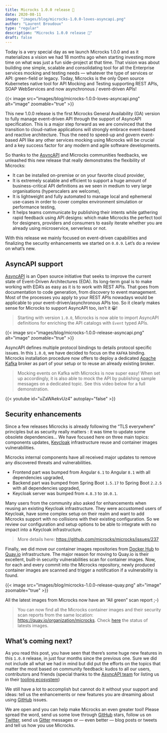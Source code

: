 ```yaml
---
title: Microcks 1.0.0 release 🚀
date: 2020-08-11
image: "images/blog/microcks-1.0.0-loves-asyncapi.png"
author: "Laurent Broudoux"
type: "regular"
description: "Microcks 1.0.0 release 🚀"
draft: false
---
```


Today is a very special day as we launch Microcks 1.0.0 and as it materializes a vision we had 18 months ago when starting investing more time on what was just a fun side-project at that time. That vision was about building one simple, scalable and consolidating tool for all the Enterprise services mocking and testing needs — whatever the type of services or API: green-field or legacy.
Today, Microcks is the only Open source Kubernetes native tool for API Mocking and Testing supporting REST APIs, SOAP WebServices and now asynchronous / event-driven APIs!

{{< image src="images/blog/microcks-1.0.0-loves-asyncapi.png" alt="image" zoomable="true" >}}

This new 1.0.0 release is the first Microcks General Availability (GA) version to fully manage event-driven API through the support of AsyncAPI specification. This is a major step forward as we are convinced that the transition to cloud-native applications will strongly embrace event-based and reactive architecture. Thus the need to speed-up and govern event-based API like any other services mocking using Microcks will be crucial and a key success factor for any modern and agile software developments.

So thanks to the [AsyncAPI](https://www.asyncapi.com) and Microcks communities feedbacks, we unleashed this new release that really demonstrates the flexibility of Microcks:

* It can be installed on-premise or on your favorite cloud provider,
* It is extremely scalable and efficient to support a huge amount of business-critical API definitions as we seen in medium to very large organisations (hyperscalers are welcome),
* It is lightweight and fully automated to manage local and ephemeral use-cases in order to cover complex environment simulation or performance testing,
* It helps teams communicate by publishing their intents while gathering rapid feedback using API designs: which make Microcks the perfect tool for designers, providers and consumers to easily iterate whether you are already using microservice, serverless or not.

With this release we mainly focused on event-driven capabilities and finalizing the security enhancements we started on `0.0.9`. Let’s do a review on what’s new.

## AsyncAPI support

[AsyncAPI](https://www.asyncapi.com) is an Open source initiative that seeks to improve the current state of Event-Driven Architectures (EDA). Its long-term goal is to make working with EDA’s as easy as it is to work with REST APIs. That goes from documentation to code generation, from discovery to event management. Most of the processes you apply to your REST APIs nowadays would be applicable to your event-driven/asynchronous APIs too. So it clearly makes sense for Microcks to support AsyncAPI too, isn’t it 😀!

> Starting with version `1.0.0`, Microcks is now able to import AsyncAPI definitions for enriching the API catalogs with `Event` typed APIs.

{{< image src="images/blog/microcks-1.0.0-release-asyncapi.png" alt="image" zoomable="true" >}}

AsyncAPI defines multiple protocol bindings to details protocol specific issues. In this `1.0.0`, we have decided to focus on the `KAFKA` binding. Microcks installation procedure now offers to deploy a dedicated [Apache Kafka](https://kafka.apache.org/) broker as part of your setup or to reuse an already existing broker.

> Mocking events on Kafka with Microcks is now super easy! When set up accordingly, it is also able to mock the API by publishing sample messages on a dedicated topic. See this video below for a full demonstration.

{{< youtube id="uZaWAekvUz4" autoplay="false" >}}


## Security enhancements

Since a few releases Microcks is already following the “TLS everywhere” principles but as security really matters : it was time to update some obsolete dependencies… We have focused here on three main topics: components updates, [Keycloak](https://keycloak.org/) infrastructure reuse and container images vulnerabilities.

Microcks internal components have all received major updates to remove any discovered threats and vulnerabilities.

* Frontend part was bumped from Angular `6.1` to Angular `8.1` with all dependencies upgraded,
* Backend part was bumped from Spring Boot `1.5.17` to Spring Boot `2.2.5` with all dependencies upgraded,
* Keycloak server was bumped from `4.8.3` to `10.0.1`.

Many users from the community also asked for enhancements when reusing an existing Keycloak infrastructure. They were accustomed users of Keycloak, have some complex setup on their realm and want to add Microcks support with no collisions with their existing configuration. So we review our configuration and setup options to be able to integrate with no impact into a Keycloak infrastructure.

> More details here: https://github.com/microcks/microcks/issues/237

Finally, we did move our container images repositories from [Docker Hub](https://hub.docker.com/orgs/microcks) to [Quay.io](https://quay.io/) infrastructure. The major reason for moving to Quay.io is their excellent, built-in security vulnerabilities scan for container images. Now, for each and every commit into the Microcks repository, newly produced container images are scanned and trigger a notification if a vulnerability is found.

{{< image src="images/blog/microcks-1.0.0-release-quay.png" alt="image" zoomable="true" >}}

All the latest images from Microcks now have an “All green” scan report ;-)

> You can now find all the Microcks container images and their security scan reports from the same location: https://quay.io/organization/microcks. Check [here](https://quay.io/repository/microcks/microcks?tab=tags) the status of latests images.

## What’s coming next?

As you read this post, you have seen that there’s some huge new features in this `1.0.0` release, in just four months since the previous one. Sure we did not include all what we had in mind but did put the efforts on the topics that matter the most based on community feedback: kudos to all our users, contributors and friends (special thanks to the [AsyncAPI team](https://twitter.com/AsyncAPISpec/status/1265176378456059904) for listing us in their [tooling ecosystem](https://asyncapi.com/tools))

We still have a lot to accomplish but cannot do it without your support and ideas: tell us the enhancements or new features you are dreaming about using [GitHub](https://github.com/microcks/microcks/issues) issues.

We are open and you can help make Microcks an even greater tool!
Please spread the word, send us some love through [GitHub](https://github.com/microcks/microcks) stars, follow us on [Twitter](https://twitter.com/microcksio), send us [Gitter](https://gitter.im/microcks/microcks) messages or — even better — blog posts or tweets and tell us how you use Microcks.
